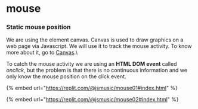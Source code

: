 # mouse

### Static mouse position

We are using the element canvas. Canvas is used to draw graphics on a web page via Javascript. We will use it to track the mouse activity. To know more about it, go to [Canvas](../html/canvas.md).\


To catch the mouse activity we are using an **HTML DOM event** called _onclick_, but the problem is that there is no continuous information and we only know the mouse position on the click event.

{% embed url="https://replit.com/@jsmusic/mouse01#index.html" %}

{% embed url="https://replit.com/@jsmusic/mouse02#index.html" %}
